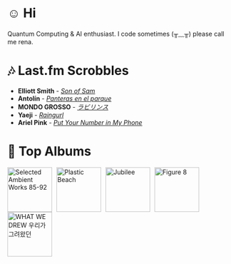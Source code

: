# ☺︎ Hi



Quantum Computing & AI enthusiast. I code sometimes (╥﹏╥)
please call me rena. 

# 🎶 Last.fm Scrobbles

- **Elliott Smith** - *[Son of Sam](https://www.last.fm/music/Elliott+Smith/_/Son+of+Sam)*
- **Antolín** - *[Panteras en el parque](https://www.last.fm/music/Antol%C3%ADn/_/Panteras+en+el+parque)*
- **MONDO GROSSO** - *[ラビリンス](https://www.last.fm/music/MONDO+GROSSO/_/%E3%83%A9%E3%83%93%E3%83%AA%E3%83%B3%E3%82%B9)*
- **Yaeji** - *[Raingurl](https://www.last.fm/music/Yaeji/_/Raingurl)*
- **Ariel Pink** - *[Put Your Number in My Phone](https://www.last.fm/music/Ariel+Pink/_/Put+Your+Number+in+My+Phone)*

# 📀 Top Albums

<a href='https://www.last.fm/music/Aphex+Twin/Selected+Ambient+Works+85-92'><img src='https://lastfm.freetls.fastly.net/i/u/300x300/36307d33d9e5025c8f4564748e17a5f8.jpg' alt='Selected Ambient Works 85-92' title='Aphex Twin - Selected Ambient Works 85-92' width='100' style='margin-right: 10px;'></a><a href='https://www.last.fm/music/Gorillaz/Plastic+Beach'><img src='https://lastfm.freetls.fastly.net/i/u/300x300/ce6e2af584a5480b85b79371b219a92e.png' alt='Plastic Beach' title='Gorillaz - Plastic Beach' width='100' style='margin-right: 10px;'></a><a href='https://www.last.fm/music/Japanese+Breakfast/Jubilee'><img src='https://lastfm.freetls.fastly.net/i/u/300x300/5d93403fbc951b7d31fa80ff826b5180.jpg' alt='Jubilee' title='Japanese Breakfast - Jubilee' width='100' style='margin-right: 10px;'></a><a href='https://www.last.fm/music/Elliott+Smith/Figure+8'><img src='https://lastfm.freetls.fastly.net/i/u/300x300/120386f2880f47dfc71873cda716683c.png' alt='Figure 8' title='Elliott Smith - Figure 8' width='100' style='margin-right: 10px;'></a><a href='https://www.last.fm/music/Yaeji/WHAT+WE+DREW+%EC%9A%B0%EB%A6%AC%EA%B0%80+%EA%B7%B8%EB%A0%A4%EC%99%94%EB%8D%98'><img src='https://lastfm.freetls.fastly.net/i/u/300x300/3c1cec4e104fcb4e4dfc141b13a1f505.jpg' alt='WHAT WE DREW 우리가 그려왔던' title='Yaeji - WHAT WE DREW 우리가 그려왔던' width='100' style='margin-right: 10px;'></a>